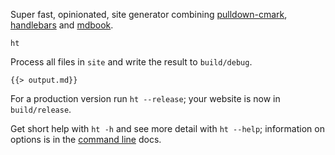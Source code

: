 Super fast, opinionated, site generator combining [pulldown-cmark][], [handlebars][] and [mdbook][].

```
ht
```

Process all files in `site` and write the result to `build/debug`.

```
{{> output.md}}
```

For a production version run `ht --release`; your website is now in `build/release`.

Get short help with `ht -h` and see more detail with `ht --help`; information on options is in the [command line][] docs.

[command line]: /docs/command-line/
[pulldown-cmark]: https://github.com/raphlinus/pulldown-cmark
[handlebars]: https://github.com/sunng87/handlebars-rust
[mdbook]: https://github.com/rust-lang/mdBook

